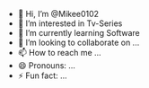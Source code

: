 - 👋 Hi, I’m @Mikee0102
- 👀 I’m interested in Tv-Series
- 🌱 I’m currently learning Software
- 💞️ I’m looking to collaborate on ...
- 📫 How to reach me ...
- 😄 Pronouns: ...
- ⚡ Fun fact: ...

<!---
Mikee0102/Mikee0102 is a ✨ special ✨ repository because its `README.md` (this file) appears on your GitHub profile.
You can click the Preview link to take a look at your changes.
--->
